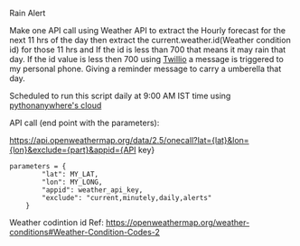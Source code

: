 Rain Alert

Make one API call using Weather API to extract the Hourly forecast for the next 11 hrs of the day then extract the current.weather.id(Weather condition id) for those 11 hrs and If the id is less than 700 that means it may rain that day.
If the id value is less then 700 using [Twillio](https://www.twilio.com/) a message is triggered to my personal phone. Giving a reminder message to carry a umberella that day.


Scheduled to run this script daily at 9:00 AM IST time using [pythonanywhere's cloud](https://www.pythonanywhere.com/)


API call (end point with the parameters):

https://api.openweathermap.org/data/2.5/onecall?lat={lat}&lon={lon}&exclude={part}&appid={API key}

```
parameters = {
        "lat": MY_LAT,
        "lon": MY_LONG,
        "appid": weather_api_key,
        "exclude": "current,minutely,daily,alerts"
    }
```

Weather codintion id Ref: https://openweathermap.org/weather-conditions#Weather-Condition-Codes-2

